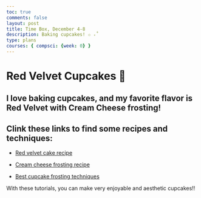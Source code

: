 ```yaml
---
toc: true
comments: false
layout: post
title: Time Box, December 4-8
description: Baking cupcakes! ✩ ₊˚
type: plans
courses: { compsci: {week: 0} }
---
```


# Red Velvet Cupcakes 🧁
## I love baking cupcakes, and my favorite flavor is Red Velvet with Cream Cheese frosting!

## Clink these links to find some recipes and techniques: 

- [Red velvet cake recipe](https://preppykitchen.com/red-velvet-cupcakes/)

- [Cream cheese frosting recipe](https://sugarspunrun.com/cream-cheese-frosting/)

- [Best cupcake frosting techniques](https://www.lifeasastrawberry.com/cupcakes-102-how-to-frost-the-perfect-cupcake/)

With these tutorials, you can make very enjoyable and aesthetic cupcakes!!
